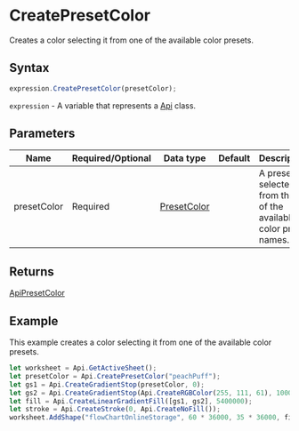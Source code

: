 # CreatePresetColor

Creates a color selecting it from one of the available color presets.

## Syntax

```javascript
expression.CreatePresetColor(presetColor);
```

`expression` - A variable that represents a [Api](../Api.md) class.

## Parameters

| **Name** | **Required/Optional** | **Data type** | **Default** | **Description** |
| ------------- | ------------- | ------------- | ------------- | ------------- |
| presetColor | Required | [PresetColor](../../Enumeration/PresetColor.md) |  | A preset selected from the list of the available color preset names. |

## Returns

[ApiPresetColor](../../ApiPresetColor/ApiPresetColor.md)

## Example

This example creates a color selecting it from one of the available color presets.

```javascript editor-xlsx
let worksheet = Api.GetActiveSheet();
let presetColor = Api.CreatePresetColor("peachPuff");
let gs1 = Api.CreateGradientStop(presetColor, 0);
let gs2 = Api.CreateGradientStop(Api.CreateRGBColor(255, 111, 61), 100000);
let fill = Api.CreateLinearGradientFill([gs1, gs2], 5400000);
let stroke = Api.CreateStroke(0, Api.CreateNoFill());
worksheet.AddShape("flowChartOnlineStorage", 60 * 36000, 35 * 36000, fill, stroke, 0, 2 * 36000, 1, 3 * 36000);
```
